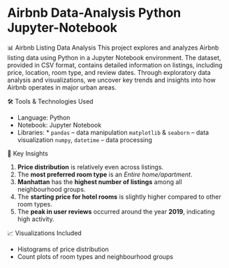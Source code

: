# Airbnb Data-Analysis Python Jupyter-Notebook
📊 Airbnb Listing Data Analysis
This project explores and analyzes Airbnb listing data using Python in a Jupyter Notebook environment. The dataset, provided in CSV format, contains detailed information on listings, including price, location, room type, and review dates. Through exploratory data analysis and visualizations, we uncover key trends and insights into how Airbnb operates in major urban areas.

🛠️ Tools & Technologies Used
* Language: Python
* Notebook: Jupyter Notebook
* Libraries: * `pandas` – data manipulation
               `matplotlib` & `seaborn` – data visualization
               `numpy`, `datetime` – data processing

📌 Key Insights
1. **Price distribution** is relatively even across listings.
2. The **most preferred room type** is an *Entire home/apartment*.
3. **Manhattan** has the **highest number of listings** among all neighbourhood groups.
4. The **starting price for hotel rooms** is slightly higher compared to other room types.
5. The **peak in user reviews** occurred around the year **2019**, indicating high activity.

📈 Visualizations Included
* Histograms of price distribution
* Count plots of room types and neighbourhood groups
